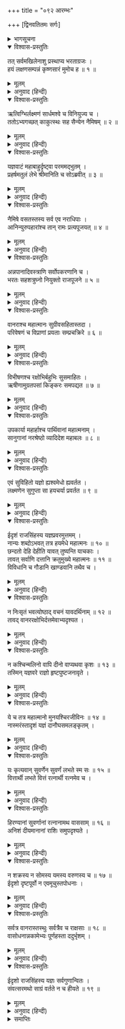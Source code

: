 +++
title = "०९२ आरम्भः"

+++
[द्विनवतितमः सर्गः]



<details><summary>भागसूचना</summary>

92. श्रीरामके अश्वमेध-यज्ञमें दान-मानकी विशेषता
</details>

<details open><summary>विश्वास-प्रस्तुतिः</summary>

तत् सर्वमखिलेनाशु प्रस्थाप्य भरताग्रजः ।  
हयं लक्षणसम्पन्नं कृष्णसारं मुमोच ह ॥ १ ॥
</details>

<details><summary>मूलम्</summary>

तत् सर्वमखिलेनाशु प्रस्थाप्य भरताग्रजः ।  
हयं लक्षणसम्पन्नं कृष्णसारं मुमोच ह ॥ १ ॥
</details>

<details><summary>अनुवाद (हिन्दी)</summary>

इस प्रकार सब सामग्री पूर्णरूपसे भेजकर भरतके बड़े भाई श्रीरामने उत्तम लक्षणोंसे सम्पन्न तथा कृष्णसार मृगके समान काले रंगवाले एक घोड़ेको छोड़ा ॥ १ ॥
</details>

<details open><summary>विश्वास-प्रस्तुतिः</summary>

ऋत्विग्भिर्लक्ष्मणं सार्धमश्वे च विनियुज्य च ।  
ततोऽभ्यगच्छत् काकुत्स्थः सह सैन्येन नैमिषम् ॥ २ ॥
</details>

<details><summary>मूलम्</summary>

ऋत्विग्भिर्लक्ष्मणं सार्धमश्वे च विनियुज्य च ।  
ततोऽभ्यगच्छत् काकुत्स्थः सह सैन्येन नैमिषम् ॥ २ ॥
</details>

<details><summary>अनुवाद (हिन्दी)</summary>

ऋत्विजोंसहित लक्ष्मणको उस अश्वकी रक्षाके लिये नियुक्त करके श्रीरघुनाथजी सेनाके साथ नैमिषारण्यको गये ॥ २ ॥
</details>

<details open><summary>विश्वास-प्रस्तुतिः</summary>

यज्ञवाटं महाबाहुर्दृष्ट्वा परममद्भुतम् ।  
प्रहर्षमतुलं लेभे श्रीमानिति च सोऽब्रवीत् ॥ ३ ॥
</details>

<details><summary>मूलम्</summary>

यज्ञवाटं महाबाहुर्दृष्ट्वा परममद्भुतम् ।  
प्रहर्षमतुलं लेभे श्रीमानिति च सोऽब्रवीत् ॥ ३ ॥
</details>

<details><summary>अनुवाद (हिन्दी)</summary>

वहाँ बने हुए अत्यन्त अद्भुत यज्ञ-मण्डपको देखकर महाबाहु श्रीरामको अनुपम प्रसन्नता प्राप्त हुई और वे बोले—‘बहुत सुन्दर है’ ॥ ३ ॥
</details>

<details open><summary>विश्वास-प्रस्तुतिः</summary>

नैमिषे वसतस्तस्य सर्व एव नराधिपाः ।  
आनिन्युरुपहारांश्च तान् रामः प्रत्यपूजयत् ॥ ४ ॥
</details>

<details><summary>मूलम्</summary>

नैमिषे वसतस्तस्य सर्व एव नराधिपाः ।  
आनिन्युरुपहारांश्च तान् रामः प्रत्यपूजयत् ॥ ४ ॥
</details>

<details><summary>अनुवाद (हिन्दी)</summary>

नैमिषारण्यमें निवास करते समय श्रीरामचन्द्रजीके पास भूमण्डलके सभी नरेश भाँति-भाँतिके उपहार ले आये और श्रीरामचन्द्रजीने उन सबका स्वागत-सत्कार किया ॥ ४ ॥
</details>

<details open><summary>विश्वास-प्रस्तुतिः</summary>

अन्नपानादिवस्त्राणि सर्वोपकरणानि च ।  
भरतः सहशत्रुघ्नो नियुक्तो राजपूजने ॥ ५ ॥
</details>

<details><summary>मूलम्</summary>

अन्नपानादिवस्त्राणि सर्वोपकरणानि च ।  
भरतः सहशत्रुघ्नो नियुक्तो राजपूजने ॥ ५ ॥
</details>

<details><summary>अनुवाद (हिन्दी)</summary>

उन्हें अन्न, पान, वस्त्र तथा अन्य सब आवश्यक सामान दिये गये । शत्रुघ्नसहित भरत उन राजाओंके स्वागत-सत्कारमें नियुक्त किये गये थे ॥ ५ ॥
</details>

<details open><summary>विश्वास-प्रस्तुतिः</summary>

वानराश्च महात्मानः सुग्रीवसहितास्तदा ।  
परिवेषणं च विप्राणां प्रयताः सम्प्रचक्रिरे ॥ ६ ॥
</details>

<details><summary>मूलम्</summary>

वानराश्च महात्मानः सुग्रीवसहितास्तदा ।  
परिवेषणं च विप्राणां प्रयताः सम्प्रचक्रिरे ॥ ६ ॥
</details>

<details><summary>अनुवाद (हिन्दी)</summary>

सुग्रीवसहित महामनस्वी वानर परम पवित्र एवं संयतचित्त हो उस समय वहाँ ब्राह्मणोंको भोजन परोसते थे ॥ ६ ॥
</details>

<details open><summary>विश्वास-प्रस्तुतिः</summary>

विभीषणश्च रक्षोभिर्बहुभिः सुसमाहितः ।  
ऋषीणामुग्रतपसां किङ्करः समपद्यत ॥ ७ ॥
</details>

<details><summary>मूलम्</summary>

विभीषणश्च रक्षोभिर्बहुभिः सुसमाहितः ।  
ऋषीणामुग्रतपसां किङ्करः समपद्यत ॥ ७ ॥
</details>

<details><summary>अनुवाद (हिन्दी)</summary>

बहुतेरे राक्षसोंसे घिरे हुए विभीषण अत्यन्त सावधान रहकर उग्र तपस्वी ऋषियोंके सेवाकार्यमें संलग्न थे ॥ ७ ॥
</details>

<details open><summary>विश्वास-प्रस्तुतिः</summary>

उपकार्या महार्हाश्च पार्थिवानां महात्मनाम् ।  
सानुगानां नरश्रेष्ठो व्यादिदेश महाबलः ॥ ८ ॥
</details>

<details><summary>मूलम्</summary>

उपकार्या महार्हाश्च पार्थिवानां महात्मनाम् ।  
सानुगानां नरश्रेष्ठो व्यादिदेश महाबलः ॥ ८ ॥
</details>

<details><summary>अनुवाद (हिन्दी)</summary>

महाबली नरश्रेष्ठ श्रीरामने सेवकोंसहित महामनस्वी भूपालोंको ठहरनेके लिये बहुमूल्य वासस्थान (खेमे)दिये ॥ ८ ॥
</details>

<details open><summary>विश्वास-प्रस्तुतिः</summary>

एवं सुविहितो यज्ञो ह्यश्वमेधो ह्यवर्तत ।  
लक्ष्मणेन सुगुप्ता सा हयचर्या प्रवर्तत ॥ ९ ॥
</details>

<details><summary>मूलम्</summary>

एवं सुविहितो यज्ञो ह्यश्वमेधो ह्यवर्तत ।  
लक्ष्मणेन सुगुप्ता सा हयचर्या प्रवर्तत ॥ ९ ॥
</details>

<details><summary>अनुवाद (हिन्दी)</summary>

इस प्रकार सुन्दर ढंगसे अश्वमेध-यज्ञका कार्य प्रारम्भ हुआ और लक्ष्मणके संरक्षणमें रहकर घोड़ेके भूमण्डलमें भ्रमणका कार्य भी भलीभाँति सम्पन्न हो गया ॥ ९ ॥
</details>

<details open><summary>विश्वास-प्रस्तुतिः</summary>

ईदृशं राजसिंहस्य यज्ञप्रवरमुत्तमम् ।  
नान्यः शब्दोऽभवत् तत्र हयमेधे महात्मनः ॥ १० ॥  
छन्दतो देहि देहीति यावत् तुष्यन्ति याचकाः ।  
तावत् सर्वाणि दत्तानि क्रतुमुख्ये महात्मनः ॥ ११ ॥  
विविधानि च गौडानि खाण्डवानि तथैव च ।
</details>

<details><summary>मूलम्</summary>

ईदृशं राजसिंहस्य यज्ञप्रवरमुत्तमम् ।  
नान्यः शब्दोऽभवत् तत्र हयमेधे महात्मनः ॥ १० ॥  
छन्दतो देहि देहीति यावत् तुष्यन्ति याचकाः ।  
तावत् सर्वाणि दत्तानि क्रतुमुख्ये महात्मनः ॥ ११ ॥  
विविधानि च गौडानि खाण्डवानि तथैव च ।
</details>

<details><summary>अनुवाद (हिन्दी)</summary>

राजाओंमें सिंहके समान पराक्रमी महात्मा श्रीरघुनाथजीका वह श्रेष्ठ यज्ञ इस प्रकार उत्तम विधिसे होने लगा । उस अश्वमेध-यज्ञमें केवल एक ही बात सब ओर सुनायी पड़ती थी—जबतक याचक संतुष्ट न हों, तबतक उनकी इच्छाके अनुसार सब वस्तुएँ दिये जाओ, इसके सिवा दूसरी बात नहीं सुनायी देती थी । इस प्रकार महात्मा श्रीरामके श्रेष्ठ यज्ञमें नाना प्रकारके गुड़के बने हुए खाद्य पदार्थ और खाण्डव आदि तबतक निरन्तर दिये जाते थे जबतक कि पानेवाले पूर्णतः संतुष्ट होकर बस न कर दें ॥ १०-११ १/२ ॥
</details>

<details open><summary>विश्वास-प्रस्तुतिः</summary>

न निःसृतं भवत्योष्ठाद् वचनं यावदर्थिनाम् ॥ १२ ॥  
तावद् वानररक्षोभिर्दत्तमेवाभ्यदृश्यत ।
</details>

<details><summary>मूलम्</summary>

न निःसृतं भवत्योष्ठाद् वचनं यावदर्थिनाम् ॥ १२ ॥  
तावद् वानररक्षोभिर्दत्तमेवाभ्यदृश्यत ।
</details>

<details><summary>अनुवाद (हिन्दी)</summary>

जबतक याचकोंके मनकी बात ओठसे बाहर नहीं निकलने पाती थी, तबतक ही राक्षस और वानर उन्हें उनकी अभीष्ट वस्तुएँ दे देते थे । यह बात सबने देखी ॥ १२ १/२ ॥
</details>

<details open><summary>विश्वास-प्रस्तुतिः</summary>

न कश्चिन्मलिनो वापि दीनो वाप्यथवा कृशः ॥ १३ ॥  
तस्मिन् यज्ञवरे राज्ञो हृष्टपुष्टजनावृते ।
</details>

<details><summary>मूलम्</summary>

न कश्चिन्मलिनो वापि दीनो वाप्यथवा कृशः ॥ १३ ॥  
तस्मिन् यज्ञवरे राज्ञो हृष्टपुष्टजनावृते ।
</details>

<details><summary>अनुवाद (हिन्दी)</summary>

राजा श्रीरामके उस श्रेष्ठ यज्ञमें हृष्ट-पुष्ट मनुष्य भरे हुए थे, वहाँ कोई भी मलिन, दीन अथवा दुर्बल नहीं दिखायी देता था ॥ १३ १/२ ॥
</details>

<details open><summary>विश्वास-प्रस्तुतिः</summary>

ये च तत्र महात्मानो मुनयश्चिरजीविनः ॥ १४ ॥  
नास्मरंस्तादृशं यज्ञं दानौघसमलङ्कृतम् ।
</details>

<details><summary>मूलम्</summary>

ये च तत्र महात्मानो मुनयश्चिरजीविनः ॥ १४ ॥  
नास्मरंस्तादृशं यज्ञं दानौघसमलङ्कृतम् ।
</details>

<details><summary>अनुवाद (हिन्दी)</summary>

उस यज्ञमें जो चिरजीवी महात्मा मुनि पधारे थे, उन्हें ऐसे किसी भी यज्ञका स्मरण नहीं था, जिसमें दानकी ऐसी धूम रही हो । वह यज्ञ दानराशिसे पूर्णतः अलंकृत दिखायी देता था ॥ १४ १/२ ॥
</details>

<details open><summary>विश्वास-प्रस्तुतिः</summary>

यः कृत्यवान् सुवर्णेन सुवर्णं लभते स्म सः ॥ १५ ॥  
वित्तार्थी लभते वित्तं रत्नार्थी रत्नमेव च ।
</details>

<details><summary>मूलम्</summary>

यः कृत्यवान् सुवर्णेन सुवर्णं लभते स्म सः ॥ १५ ॥  
वित्तार्थी लभते वित्तं रत्नार्थी रत्नमेव च ।
</details>

<details><summary>अनुवाद (हिन्दी)</summary>

जिसे सुवर्णकी आवश्यकता थी, वह सुवर्ण पाता था, धन चाहनेवालेको धन मिलता था और रत्नकी इच्छावालेको रत्न ॥ १५ १/२ ॥
</details>

<details open><summary>विश्वास-प्रस्तुतिः</summary>

हिरण्यानां सुवर्णानां रत्नानामथ वाससाम् ॥ १६ ॥  
अनिशं दीयमानानां राशिः समुपदृश्यते ।
</details>

<details><summary>मूलम्</summary>

हिरण्यानां सुवर्णानां रत्नानामथ वाससाम् ॥ १६ ॥  
अनिशं दीयमानानां राशिः समुपदृश्यते ।
</details>

<details><summary>अनुवाद (हिन्दी)</summary>

वहाँ निरन्तर दिये जानेवाले चाँदी, सोने, रत्न और वस्त्रोंके ढेर लगे दिखायी देते थे ॥ १६ १/२ ॥
</details>

<details open><summary>विश्वास-प्रस्तुतिः</summary>

न शक्रस्य न सोमस्य यमस्य वरुणस्य च ॥ १७ ॥  
ईदृशो दृष्टपूर्वो न एवमूचुस्तपोधनाः ।
</details>

<details><summary>मूलम्</summary>

न शक्रस्य न सोमस्य यमस्य वरुणस्य च ॥ १७ ॥  
ईदृशो दृष्टपूर्वो न एवमूचुस्तपोधनाः ।
</details>

<details><summary>अनुवाद (हिन्दी)</summary>

वहाँ आये हुए तपस्वी मुनि कहते थे कि ऐसा यज्ञ तो पहले कभी इन्द्र, चन्द्रमा, यम और वरुणके यहाँ भी नहीं देखा गया ॥ १७ १/२ ॥
</details>

<details open><summary>विश्वास-प्रस्तुतिः</summary>

सर्वत्र वानरास्तस्थुः सर्वत्रैव च राक्षसाः ॥ १८ ॥  
वासोधनान्नकामेभ्यः पूर्णहस्ता ददुर्भृशम् ।
</details>

<details><summary>मूलम्</summary>

सर्वत्र वानरास्तस्थुः सर्वत्रैव च राक्षसाः ॥ १८ ॥  
वासोधनान्नकामेभ्यः पूर्णहस्ता ददुर्भृशम् ।
</details>

<details><summary>अनुवाद (हिन्दी)</summary>

वानर और राक्षस सर्वत्र हाथोंमें देनेकी सामग्री लिये खड़े रहते थे और वस्त्र, धन तथा अन्नकी इच्छा रखनेवाले याचकोंको अधिक-से-अधिक देते थे ॥ १८ १/२ ॥
</details>

<details open><summary>विश्वास-प्रस्तुतिः</summary>

ईदृशो राजसिंहस्य यज्ञः सर्वगुणान्वितः ।  
संवत्सरमथो साग्रं वर्तते न च हीयते ॥ १९ ॥
</details>

<details><summary>मूलम्</summary>

ईदृशो राजसिंहस्य यज्ञः सर्वगुणान्वितः ।  
संवत्सरमथो साग्रं वर्तते न च हीयते ॥ १९ ॥
</details>

<details><summary>अनुवाद (हिन्दी)</summary>

राजसिंह भगवान् श्रीरामका ऐसा सर्वगुणसम्पन्न यज्ञ एक वर्षसे भी अधिक कालतक चलता रहा । उसमें कभी किसी बातकी कमी नहीं हुई ॥ १९ ॥
</details>

<details><summary>समाप्तिः</summary>

इत्यार्षे श्रीमद्रामायणे वाल्मीकीये आदिकाव्ये उत्तरकाण्डे द्विनवतितमः सर्गः ॥ ९२ ॥  
इस प्रकार श्रीवाल्मीकिनिर्मित आर्षरामायण आदिकाव्यके उत्तरकाण्डमें बानबेवाँ सर्ग पूरा हुआ ॥ ९२ ॥
</details>

